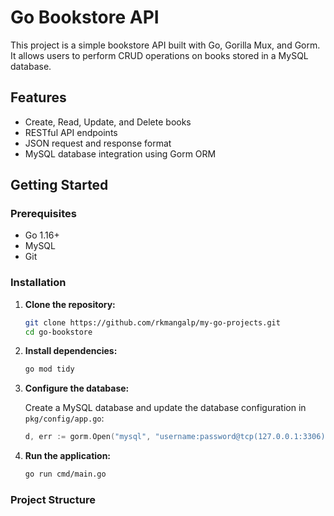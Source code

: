 # Go Bookstore API

This project is a simple bookstore API built with Go, Gorilla Mux, and Gorm. It allows users to perform CRUD operations on books stored in a MySQL database.

## Features

- Create, Read, Update, and Delete books
- RESTful API endpoints
- JSON request and response format
- MySQL database integration using Gorm ORM

## Getting Started

### Prerequisites

- Go 1.16+
- MySQL
- Git

### Installation

1. **Clone the repository:**
    ```sh
    git clone https://github.com/rkmangalp/my-go-projects.git
    cd go-bookstore
    ```

2. **Install dependencies:**
    ```sh
    go mod tidy
    ```

3. **Configure the database:**

    Create a MySQL database and update the database configuration in `pkg/config/app.go`:
    ```go
    d, err := gorm.Open("mysql", "username:password@tcp(127.0.0.1:3306)/bookstore?charset=utf8&parseTime=True&loc=Local")
    ```

4. **Run the application:**
    ```sh
    go run cmd/main.go
    ```

### Project Structure

